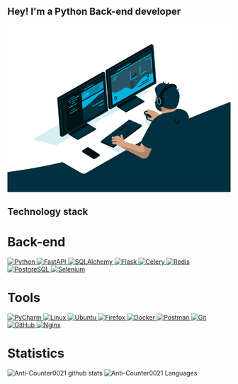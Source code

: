 ## Hey! I'm a Python Back-end developer

<a href="https://github.com/Anti-Counter021" target="_blank">
    <img alt="GIF" src="https://github.com/Anti-Counter021/Anti-Counter021/blob/master/code.gif?raw=true"/>
</a>

## Technology stack

# Back-end

<a href="https://www.python.org/" target="_blank">
    <img alt="Python" src="https://img.shields.io/badge/Python-FFD43B?style=for-the-badge&logo=python&logoColor=darkgreen"/>
</a>

<a href="https://fastapi.tiangolo.com/" target="_blank">
    <img alt="FastAPI" src="https://img.shields.io/badge/fastapi-109989?style=for-the-badge&logo=FASTAPI&logoColor=white"/>
</a>

<a href="https://www.sqlalchemy.org/" target="_blank">
    <img alt="SQLAlchemy" src="https://img.shields.io/badge/-SqlAlchemy-FCA121?style=for-the-badge&logo=SqlAlchemy"/>
</a>

<a href="https://flask.palletsprojects.com/en/2.1.x/" target="_blank">
    <img alt="Flask" src="https://img.shields.io/badge/Flask-000000?style=for-the-badge&logo=flask&logoColor=white"/>
</a>

<a href="https://docs.celeryq.dev/en/stable/index.html" target="_blank">
    <img alt="Celery" src="https://img.shields.io/badge/-Celery-%2300C7B7?style=for-the-badge&logo=Celery"/>
</a>

<a href="https://redis.io/" target="_blank">
    <img alt="Redis" src="https://img.shields.io/badge/-Redis-FCA121?style=for-the-badge&logo=Redis"/>
</a>

<a href="https://www.postgresql.org/" target="_blank">
    <img alt="PostgreSQL" src="https://img.shields.io/badge/PostgreSQL-316192?style=for-the-badge&logo=postgresql&logoColor=white"/>
</a>

<a href="https://www.selenium.dev/" target="_blank">
    <img alt="Selenium" src="https://img.shields.io/badge/Selenium-43B02A?style=for-the-badge&logo=Selenium&logoColor=white"/>
</a>

# Tools

<a href="https://www.jetbrains.com/pycharm/" target="_blank">
    <img alt="PyCharm" src="https://img.shields.io/badge/pycharm-143?style=for-the-badge&logo=pycharm&logoColor=black&color=black&labelColor=green"/>
</a>

<a href="https://ubuntu.com/" target="_blank">
    <img alt="Linux" src="https://img.shields.io/badge/Linux-FCC624?style=for-the-badge&logo=linux&logoColor=black"/>
</a>

<a href="https://ubuntu.com/" target="_blank">
    <img alt="Ubuntu" src="https://img.shields.io/badge/Ubuntu-E95420?style=for-the-badge&logo=ubuntu&logoColor=white"/>
</a>

<a href="https://www.mozilla.org/en-US/firefox/new/" target="_blank">
    <img alt="Firefox" src="https://img.shields.io/badge/Firefox_Browser-FF7139?style=for-the-badge&logo=Firefox-Browser&logoColor=white"/>
</a>

<a href="https://www.docker.com/" target="_blank">
    <img alt="Docker" src="https://img.shields.io/badge/-Docker-46a2f1?style=for-the-badge&logo=docker&logoColor=white"/>
</a>

<a href="https://www.postman.com/" target="_blank">
    <img alt="Postman" src="https://img.shields.io/badge/Postman-FCA121?style=for-the-badge&logo=postman"/>
</a>

<a href="https://git-scm.com/" target="_blank">
    <img alt="Git" src="https://img.shields.io/badge/-Git-black?style=for-the-badge&logo=git"/>
</a>

<a href="https://github.com/" target="_blank">
    <img alt="GitHub" src="https://img.shields.io/badge/-GitHub-181717?style=for-the-badge&logo=github"/>
</a>

<a href="https://www.nginx.com/" target="_blank">
    <img alt="Nginx" src="https://img.shields.io/badge/Nginx-009639?style=for-the-badge&logo=nginx&logoColor=white"/>
</a>

# Statistics

![Anti-Counter0021 github stats](https://github-readme-stats.vercel.app/api?username=Anti-Counter021&show_icons=true&theme=dracula&include_all_commits=true&count_private=true)
![Anti-Counter0021 Languages](https://github-readme-stats.vercel.app/api/top-langs/?username=Anti-Counter021&layout=compact&count_private=true&theme=gruvbox)
